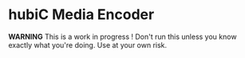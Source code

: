 # hubiC Media Encoder

**WARNING** This is a work in progress ! Don't run this unless you know exactly what you're doing. Use at your own risk.
